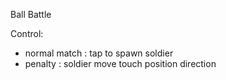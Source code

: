 Ball Battle

Control:
- normal match : tap to spawn soldier
- penalty : soldier move touch position direction
